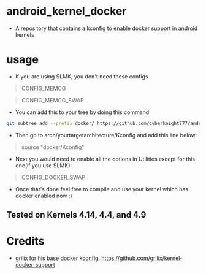 # android_kernel_docker

- A repository that contains a kconfig to enable docker support in android kernels

# usage

- If you are using SLMK, you don't need these configs

> CONFIG_MEMCG 

> CONFIG_MEMCG_SWAP

- You can add this to your tree by doing this command

```bash
git subtree add --prefix docker/ https://github.com/cyberknight777/android_kernel_docker main
```

- Then go to arch/yourtargetarchitecture/Kconfig and add this line below:

> source "docker/Kconfig"

- Next you would need to enable all the options in Utilities except for this one(if you use SLMK): 

> CONFIG_DOCKER_SWAP

- Once that's done feel free to compile and use your kernel which has docker enabled now :)

## Tested on Kernels 4.14, 4.4, and 4.9

# Credits

- grilix for his base docker kconfig. 
https://github.com/grilix/kernel-docker-support
